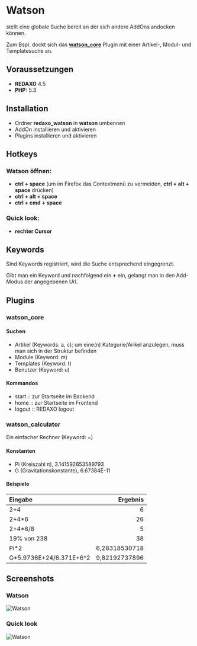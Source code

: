 
Watson
================================================================================

stellt eine globale Suche bereit an der sich andere AddOns andocken können.

Zum Bspl. dockt sich das **[watson_core](https://github.com/tbaddade/redaxo_watson/blob/master/README.md#watson_core)** Plugin mit einer Artikel-, Modul- und Templatesuche an.



Voraussetzungen
--------------------------------------------------------------------------------

* **REDAXO** 4.5
* **PHP:** 5.3



Installation
--------------------------------------------------------------------------------

* Ordner **redaxo_watson** in **watson** umbennen
* AddOn installieren und aktivieren
* Plugins installieren und aktivieren




Hotkeys
--------------------------------------------------------------------------------


### Watson öffnen:

* **ctrl + space** (um im Firefox das Contextmenü zu vermeiden, **ctrl + alt + space** drücken)
* **ctrl + alt + space**
* **ctrl + cmd + space**


### Quick look:

* **rechter Cursor**



Keywords
--------------------------------------------------------------------------------

Sind Keywords registriert, wird die Suche entsprechend eingegrenzt.

Gibt man ein Keyword und nachfolgend ein **+** ein, gelangt man in den Add-Modus der angegebenen Url.



Plugins
--------------------------------------------------------------------------------

### watson_core

#### Suchen

* Artikel (Keywords: a, c); um eine(n) Kategorie/Arikel anzulegen, muss man sich in der Struktur befinden
* Module (Keyword: m)
* Templates (Keyword: t)
* Benutzer (Keyword: u)


#### Kommandos

* start :: zur Startseite im Backend
* home :: zur Startseite im Frontend
* logout :: REDAXO logout



### watson_calculator

Ein einfacher Rechner (Keyword: =)

#### Konstanten

* Pi (Kreiszahl π), 3.141592653589793
* G (Gravitationskonstante), 6.67384E-11

#### Beispiele

| Eingabe                   | Ergebnis      |
|:--------------------------|--------------:|
| 2+4                       | 6             |
| 2+4*6                     | 26            |
| 2+4*6/8                   | 5             |
| 19% von 238               | 38            |
| Pi*2                      | 6,28318530718 |
| G*5.9736E+24/6.371E+6^2   | 9,82192737896 |


Screenshots
--------------------------------------------------------------------------------

### Watson
![Watson](http://blumbeet.com/screens/github/watson/2013-04-22-14-01-49.png)

### Quick look
![Watson](http://blumbeet.com/screens/github/watson/2013-04-22-14-03-23.png)
